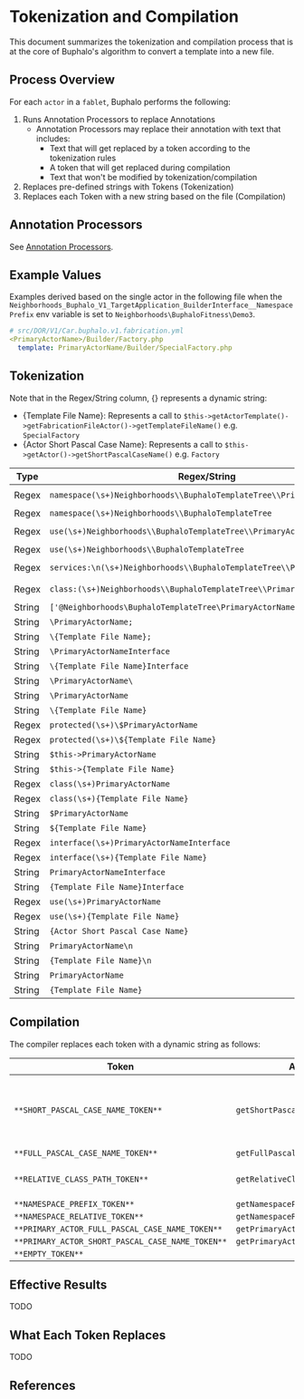 # Tokenization and Compilation
This document summarizes the tokenization and compilation process that is at the core of
Buphalo's algorithm to convert a template into a new file.

## Process Overview
For each `actor` in a `fablet`, Buphalo performs the following:
1. Runs Annotation Processors to replace Annotations
   - Annotation Processors may replace their annotation with text that includes:
      - Text that will get replaced by a token according to the tokenization rules
      - A token that will get replaced during compilation
      - Text that won't be modified by tokenization/compilation
2. Replaces pre-defined strings with Tokens (Tokenization)
3. Replaces each Token with a new string based on the file (Compilation)

## Annotation Processors
See [Annotation Processors][APs].

## Example Values
Examples derived based on the single actor in the following file when the
`Neighborhoods_Buphalo_V1_TargetApplication_BuilderInterface__NamespacePrefix` env variable is set to
`Neighborhoods\BuphaloFitness\Demo3`.

```yml
# src/DOR/V1/Car.buphalo.v1.fabrication.yml
<PrimaryActorName>/Builder/Factory.php
  template: PrimaryActorName/Builder/SpecialFactory.php
```

## Tokenization
Note that in the Regex/String column, {} represents a dynamic string:
* {Template File Name}:
  Represents a call to `$this->getActorTemplate()->getFabricationFileActor()->getTemplateFileName()`
  e.g. `SpecialFactory` 
* {Actor Short Pascal Case Name}:
  Represents a call to `$this->getActor()->getShortPascalCaseName()`
  e.g. `Factory`

|Type|Regex/String|Replacement|
|---|---|---|
|Regex|`namespace(\s+)Neighborhoods\\BuphaloTemplateTree\\PrimaryActorName`|`namespace **NAMESPACE_PREFIX_TOKEN****NAMESPACE_RELATIVE_TOKEN**\**PRIMARY_ACTOR_SHORT_PASCAL_CASE_NAME_TOKEN**`|
|Regex|`namespace(\s+)Neighborhoods\\BuphaloTemplateTree`|`namespace **NAMESPACE_PREFIX_TOKEN****NAMESPACE_RELATIVE_TOKEN**`|
|Regex|`use(\s+)Neighborhoods\\BuphaloTemplateTree\\PrimaryActorName`|`use **NAMESPACE_PREFIX_TOKEN****NAMESPACE_RELATIVE_TOKEN**\**PRIMARY_ACTOR_SHORT_PASCAL_CASE_NAME_TOKEN**`|
|Regex|`use(\s+)Neighborhoods\\BuphaloTemplateTree`|`use **NAMESPACE_PREFIX_TOKEN**`|
|Regex|`services:\n(\s+)Neighborhoods\\BuphaloTemplateTree\\PrimaryActorName`|`services:\n  **NAMESPACE_PREFIX_TOKEN****NAMESPACE_RELATIVE_TOKEN**\**PRIMARY_ACTOR_SHORT_PASCAL_CASE_NAME_TOKEN**`|
|Regex|`class:(\s+)Neighborhoods\\BuphaloTemplateTree\\PrimaryActorName`|`class: **NAMESPACE_PREFIX_TOKEN****NAMESPACE_RELATIVE_TOKEN**\**PRIMARY_ACTOR_SHORT_PASCAL_CASE_NAME_TOKEN**`|
|String|`['@Neighborhoods\BuphaloTemplateTree\PrimaryActorName`|`['@**NAMESPACE_PREFIX_TOKEN****NAMESPACE_RELATIVE_TOKEN**\**PRIMARY_ACTOR_SHORT_PASCAL_CASE_NAME_TOKEN**`|
|String|`\PrimaryActorName;`|`**EMPTY_TOKEN**;`|
|String|`\{Template File Name};`|`**EMPTY_TOKEN**;`|
|String|`\PrimaryActorNameInterface`|`\**PRIMARY_ACTOR_SHORT_PASCAL_CASE_NAME_TOKEN**Interface`|
|String|`\{Template File Name}Interface`|`\**SHORT_PASCAL_CASE_NAME_TOKEN**Interface`|
|String|`\PrimaryActorName\`|`**EMPTY_TOKEN**\`|
|String|`\PrimaryActorName`|`\**RELATIVE_CLASS_PATH_TOKEN**`|
|String|`\{Template File Name}`|`\**SHORT_PASCAL_CASE_NAME_TOKEN**`|
|Regex|`protected(\s+)\$PrimaryActorName`|`protected $**PRIMARY_ACTOR_FULL_PASCAL_CASE_NAME_TOKEN**`|
|Regex|`protected(\s+)\${Template File Name}`|`protected $**PRIMARY_ACTOR_FULL_PASCAL_CASE_NAME_TOKEN**`|
|String|`$this->PrimaryActorName`|`$this->**PRIMARY_ACTOR_FULL_PASCAL_CASE_NAME_TOKEN**`|
|String|`$this->{Template File Name}`|`$this->**PRIMARY_ACTOR_FULL_PASCAL_CASE_NAME_TOKEN**`|
|Regex|`class(\s+)PrimaryActorName`|`class **PRIMARY_ACTOR_SHORT_PASCAL_CASE_NAME_TOKEN**`|
|Regex|`class(\s+){Template File Name}`|`class **SHORT_PASCAL_CASE_NAME_TOKEN**`|
|String|`$PrimaryActorName`|`$**PRIMARY_ACTOR_SHORT_PASCAL_CASE_NAME_TOKEN**`|
|String|`${Template File Name}`|`$**PRIMARY_ACTOR_SHORT_PASCAL_CASE_NAME_TOKEN**`|
|Regex|`interface(\s+)PrimaryActorNameInterface`|`interface **PRIMARY_ACTOR_SHORT_PASCAL_CASE_NAME_TOKEN**Interface`|
|Regex|`interface(\s+){Template File Name}`|`interface **SHORT_PASCAL_CASE_NAME_TOKEN**`|
|String|`PrimaryActorNameInterface`|`**PRIMARY_ACTOR_SHORT_PASCAL_CASE_NAME_TOKEN**Interface`|
|String|`{Template File Name}Interface`|`**SHORT_PASCAL_CASE_NAME_TOKEN**Interface`|
|Regex|`use(\s+)PrimaryActorName`|`use **PRIMARY_ACTOR_SHORT_PASCAL_CASE_NAME_TOKEN**`|
|Regex|`use(\s+){Template File Name}`|`use **PRIMARY_ACTOR_SHORT_PASCAL_CASE_NAME_TOKEN**`|
|String|`{Actor Short Pascal Case Name}`|`**SHORT_PASCAL_CASE_NAME_TOKEN**`|
|String|`PrimaryActorName\n`|`**PRIMARY_ACTOR_FULL_PASCAL_CASE_NAME_TOKEN**\n`|
|String|`{Template File Name}\n`|`**PRIMARY_ACTOR_FULL_PASCAL_CASE_NAME_TOKEN**\n`|
|String|`PrimaryActorName`|`**PRIMARY_ACTOR_FULL_PASCAL_CASE_NAME_TOKEN**`|
|String|`{Template File Name}`|`**SHORT_PASCAL_CASE_NAME_TOKEN**`|

## Compilation
The compiler replaces each token with a dynamic string as follows:

|Token|Actor Method|Example|Notes|
|---|---|---|---|
|`**SHORT_PASCAL_CASE_NAME_TOKEN**`|`getShortPascalCaseName()`|`Factory`|Only used to replace things that match Actor/Filename, which is redundant|
|`**FULL_PASCAL_CASE_NAME_TOKEN**`|`getFullPascalCaseName()`|`CarBuilderFactory`|Unused|
|`**RELATIVE_CLASS_PATH_TOKEN**`|`getRelativeClassPath()`|`Car\Builder\Factory`|Only used in one very odd case|
|`**NAMESPACE_PREFIX_TOKEN**`|`getNamespacePrefix()`|`Neighborhoods\BuphaloFitness\Demo3`||
|`**NAMESPACE_RELATIVE_TOKEN**`|`getNamespaceRelative()`|`\DOR\V1`||
|`**PRIMARY_ACTOR_FULL_PASCAL_CASE_NAME_TOKEN**`|`getPrimaryActorFullPascalCaseName()`|`DORV1Car`||
|`**PRIMARY_ACTOR_SHORT_PASCAL_CASE_NAME_TOKEN**`|`getPrimaryActorShortPascalCaseName()`|`Car`||
|`**EMPTY_TOKEN**`||||


## Effective Results
TODO

## What Each Token Replaces
TODO

## References
[APs]: ./AnnotationProcessors.md

